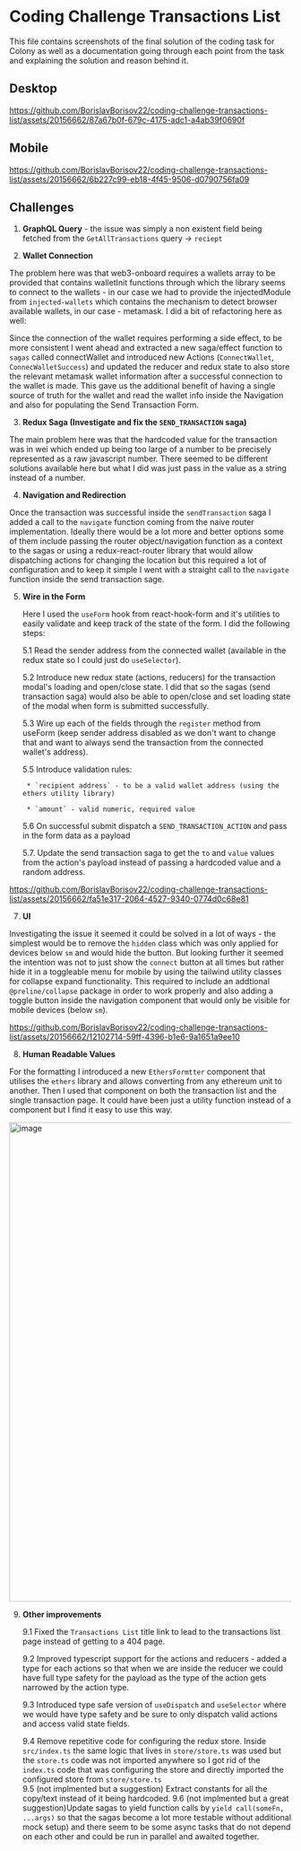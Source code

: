 # Coding Challenge Transactions List

This file contains screenshots of the final solution of the coding task for Colony as well as a documentation going through each point from the task and explaining the solution and reason behind it.


## Desktop

https://github.com/BorislavBorisov22/coding-challenge-transactions-list/assets/20156662/87a67b0f-679c-4175-adc1-a4ab39f0690f


## Mobile

https://github.com/BorislavBorisov22/coding-challenge-transactions-list/assets/20156662/6b227c99-eb18-4f45-9506-d0790756fa09

## Challenges
1. **GraphQL Query** - the issue was simply a non existent field being fetched from the `GetAllTransactions` query -> `reciept`

2. **Wallet Connection**

 The problem here was that web3-onboard requires a wallets array to be provided that contains walletInit functions through which the library seems to connect to the wallets - in our case we had to provide the injectedModule from `injected-wallets` which contains the mechanism to detect browser available wallets, in our case - metamask. I did a bit of refactoring here as well:
 
  Since the connection of the wallet requires performing a side effect, to be more consistent I went ahead and extracted a new saga/effect function to `sagas` called connectWallet and introduced new Actions (`ConnectWallet`, `ConnecWalletSuccess`) and updated the reducer and redux state to also store the relevant metamask wallet information after a successful connection to the wallet is made. This gave us the additional benefit of having a single source of truth for the wallet and read the wallet info inside the Navigation and also for populating the Send Transaction Form.

3. **Redux Saga (Investigate and fix the `SEND_TRANSACTION` saga)**

 The main problem here was that the hardcoded value for the transaction was in wei which ended up being too large of a number to be precisely represented as a raw javascript number. There seemed to be different solutions available here but what I did was just pass in the value as a string instead of a number.

4. **Navigation and Redirection**
 
  Once the transaction was successful inside the `sendTransaction` saga I added a call to the `navigate` function coming from the naive router implementation. Ideally there would be a lot more and better options some of them include passing the router object/navigation function as a context to the sagas or using a redux-react-router library that would allow dispatching actions for changing the location but this required a lot of configuration and to keep it simple I went with a straight call to the `navigate` function inside the send transaction sage.

5. **Wire in the Form**
 
   Here I used the `useForm` hook from react-hook-form and it's utilities to easily validate and keep track of the state of the form. I did the following steps:
 
    5.1 Read the sender address from the connected wallet (available in the redux state so I could just do `useSelector`).
 
    5.2 Introduce new redux state (actions, reducers) for the transaction modal's loading and open/close state. I did that so the sagas (send transaction saga) would also be able to open/close and set loading state of the modal when form is submitted successfully.
 
    5.3 Wire up each of the fields through the `register` method from useForm (keep sender address disabled as we don't want to change that and want to always send the transaction from the connected wallet's address).
 
    5.5 Introduce validation rules:
    
        * `recipient address` - to be a valid wallet address (using the ethers utility library)
    
        * `amount` - valid numeric, required value
    5.6 On successful submit dispatch a `SEND_TRANSACTION_ACTION` and pass in the form data as a payload
    
    5.7. Update the send transaction saga to get the `to` and `value` values from the action's payload instead of passing a hardcoded value and a random address.

https://github.com/BorislavBorisov22/coding-challenge-transactions-list/assets/20156662/fa51e317-2064-4527-9340-0774d0c68e81


7. **UI**

 Investigating the issue it seemed it could be solved in a lot of ways - the simplest would be to remove the `hidden` class which was only applied for devices below `sm` and would hide the button. But looking further it seemed the intention was not to just show the `connect` button at all times but rather hide it in a toggleable menu for mobile by using the tailwind utility classes for collapse expand functionality. This required to include an addtional `@preline/collapse` package in order to work properly and also adding a toggle button inside the navigation component that would only be visible for mobile devices (below `sm`).



https://github.com/BorislavBorisov22/coding-challenge-transactions-list/assets/20156662/12102714-59ff-4396-b1e6-9a1651a9ee10


8. **Human Readable Values**
 
 For the formatting I introduced a new `EthersFormtter` component that utilises the `ethers` library and allows converting from any ethereum unit to another. Then I used that component on both the transaction list and the single transaction page. It could have been just a utility function instead of a component but I find it easy to use this way.

<img width="855" alt="image" src="https://github.com/BorislavBorisov22/coding-challenge-transactions-list/assets/20156662/7a1238b2-a735-4c0d-876a-559e14e59142">

9. **Other improvements**

   9.1 Fixed the `Transactions List` title link to lead to the transactions list page instead of getting to a 404 page.
   
   9.2 Improved typescript support for the actions and reducers - added a type for each actions so that when we are inside the reducer we could have full type safety for the payload as the type of the action gets narrowed by the action type.
   
   9.3 Introduced type safe version of `useDispatch` and `useSelector` where we would have type safety and be sure to only dispatch valid actions and access valid state fields.
   
   9.4 Remove repetitive code for configuring the redux store. Inside `src/index.ts` the same logic that lives in `store/store.ts` was used but the `store.ts` code was not imported anywhere so I got rid of the `index.ts` code that was configuring the store and directly imported the configured store from `store/store.ts`  
   9.5 (not implmented but a suggestion) Extract constants for all the copy/text instead of it being hardcoded.
   9.6 (not implmented but a great suggestion)Update sagas to yield function calls by `yield call(someFn, ...args)` so that the sagas become a lot more testable without additional mock setup) and there seem to be some async tasks that do not depend on each other and could be run in parallel and awaited together.
